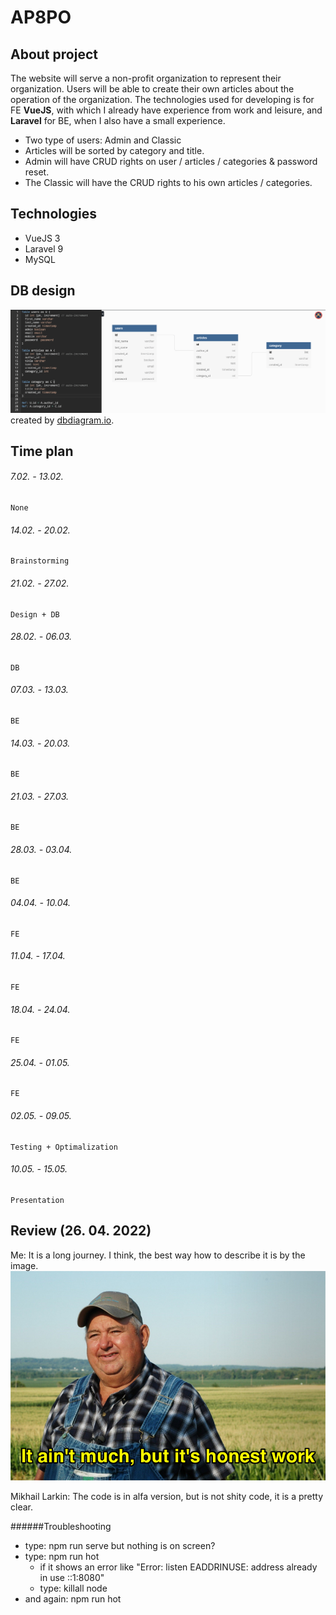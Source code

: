 # AP8PO
## About project

The website will serve a non-profit organization to represent their organization. Users will be able to create their own articles about the operation of the organization.
The technologies used for developing is for FE **VueJS**, with which I already have experience from work and leisure, and **Laravel** for BE, when I also have a small experience.

 * Two type of users: Admin and Classic
 * Articles will be sorted by category and title.
 * Admin will have CRUD rights on user / articles / categories & password reset.
 * The Classic will have the CRUD rights to his own articles / categories.
 

## Technologies
 * VueJS 3
 * Laravel 9
 * MySQL

## DB design
![Database design](./img/db_pic.png)
created by [dbdiagram.io](https://dbdiagram.io/home).

## Time plan

###### 7.02. - 13.02.
    None
###### 14.02. - 20.02.
    Brainstorming
###### 21.02. - 27.02.
    Design + DB
###### 28.02. - 06.03.
    DB
###### 07.03. - 13.03.
    BE
###### 14.03. - 20.03.
    BE
###### 21.03. - 27.03.
    BE
###### 28.03. - 03.04.
    BE
###### 04.04. - 10.04.
    FE
###### 11.04. - 17.04.
    FE
###### 18.04. - 24.04.
    FE
###### 25.04. - 01.05.
    FE
###### 02.05. - 09.05.
    Testing + Optimalization
###### 10.05. - 15.05.
    Presentation

## Review (26. 04. 2022)
Me:
It is a long journey. I think, the best way how to describe it is by the image.
![But it is a honest work](./img/meme.jpg)


Mikhail Larkin:
The code is in alfa version, but is not shity code, it is a pretty clear.

######Troubleshooting
* type: npm run serve but nothing is on screen?
* type: npm run hot 
  * if it shows an error like "Error: listen EADDRINUSE: address already in use ::1:8080"
  * type: killall node
* and again: npm run hot